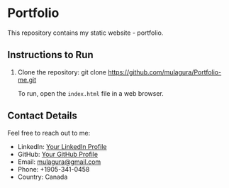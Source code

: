 # Portfolio

This repository contains my static website - portfolio.

## Instructions to Run

1. Clone the repository:
   git clone https://github.com/mulagura/Portfolio-me.git

   To run, open the `index.html` file in a web browser.


## Contact Details

Feel free to reach out to me:
- LinkedIn: [Your LinkedIn Profile](https://www.linkedin.com/in/venkata-ramana/)
- GitHub: [Your GitHub Profile](https://github.com/mulagura)
- Email: mulagura@gmail.com
- Phone: +1905-341-0458
- Country: Canada
